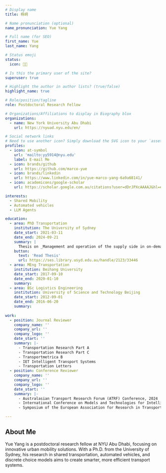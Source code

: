```yaml
---
# Display name
title: 杨玥

# Name pronunciation (optional)
name_pronunciation: Yue Yang

# Full name (for SEO)
first_name: Yue
last_name: Yang

# Status emoji
status:
  icon: 👨‍💻

# Is this the primary user of the site?
superuser: true

# Highlight the author in author lists? (true/false)
highlight_name: true

# Role/position/tagline
role: Postdoctoral Research Fellow

# Organizations/Affiliations to display in Biography blox
organizations:
  - name: New York University Abu Dhabi
    url: https://nyuad.nyu.edu/en/

# Social network links
# Need to use another icon? Simply download the SVG icon to your `assets/media/icons/` folder.
profiles:
  - icon: at-symbol
    url: 'mailto:yy5914@nyu.edu'
    label: E-mail Me
  - icon: brands/github
    url: https://github.com/marco-yue
  - icon: brands/linkedin
    url: https://www.linkedin.com/in/yue-marco-yang-6a9a68141/
  - icon: academicons/google-scholar
    url: https://scholar.google.com.au/citations?user=dDrJPXcAAAAJ&hl=en

interests:
  - Shared Mobility
  - Automated vehicles
  - LLM Agents

education:
  - area: PhD Transportation
    institution: The University of Sydney
    date_start: 2021-03-11
    date_end: 2024-09-21
    summary: |
      Thesis on _Management and operation of the supply side in on-demand mobility platforms_. Supervised by [Associate Professor Mohsen Ramezani](https://www.sydney.edu.au/engineering/about/our-people/academic-staff/mohsen-ramezani.html).
    button:
      text: 'Read Thesis'
      url: https://ses.library.usyd.edu.au/handle/2123/33446
  - area: MEng Transportation
    institution: Beihang University
    date_start: 2017-09-10
    date_end: 2020-01-10
    summary:
  - area: BSc Logistics Engineering
    institution: University of Science and Technology Beijing
    date_start: 2012-09-01
    date_end: 2016-06-20
    summary:
    
work:
  - position: Journal Reviewer
    company_name: ''
    company_url: ''
    company_logo: ''
    date_start: ''
    summary: |-
      - Transportation Research Part A
      - Transportation Research Part C
      - Transportmetrica B
      - IET Intelligent Transport Systems
      - Transportation Letters
  - position: Conference Reviewer
    company_name: ''
    company_url: ''
    company_logo: ''
    date_start: ''
    summary: |-
      - Australasian Transport Research Forum (ATRF) Conference, 2024
      - International Conference on Models and Technologies for Intelligent Transportation Systems (MT-ITS), 2023, 2024
      - Symposium of the European Association for Research in Transportation (hEART), 2022, 2023

---
```


## About Me

Yue Yang is a postdoctoral research fellow at NYU Abu Dhabi, focusing on innovative urban mobility solutions. With a Ph.D. from the University of Sydney, his research in shared transportation, automated vehicles, and discrete choice models aims to create smarter, more efficient transport systems.
